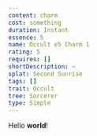 ```yaml
---
content: charm
cost: something
duration: Instant
essence: 5
name: Occult e5 Charm 1
rating: 5
requires: []
shortDescription: ~
splat: Second Sunrise
tags: []
trait: Occult
tree: Sorcerer
type: Simple
---
```


Hello **world**!
